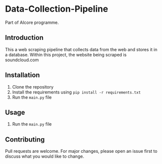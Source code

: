 # Data-Collection-Pipeline
Part of AIcore programme.

## Introduction
This a web scraping pipeline that collects data from the web and stores it in a database. Within this project, the website being scraped is soundcloud.com

## Installation
1. Clone the repository
2. Install the requirements using `pip install -r requirements.txt`
3. Run the `main.py` file

## Usage
1. Run the `main.py` file

## Contributing
Pull requests are welcome. For major changes, please open an issue first to discuss what you would like to change.

